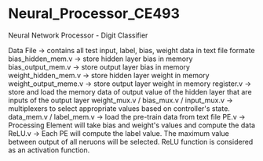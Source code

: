 # Neural_Processor_CE493
Neural Network Processor - Digit Classifier

Data File -> contains all test input, label, bias, weight data in text file formate
bias_hidden_mem.v -> store hidden layer bias in memory
bias_output_mem.v -> store output layer bias in memory
weight_hidden_mem.v -> store hidden layer weight in memory
weight_output_meme.v -> store output layer weight in memory
register.v -> store and load the memory data of output value of the hidden layer that are inputs of the output layer
weight_mux.v / bias_mux.v / input_mux.v -> multiplexers to select appropriate values based on controller's state.
data_mem.v / label_mem.v -> load the pre-train data from text file
PE.v -> Processing Element will take bias and weight's values and compute the data
ReLU.v -> Each PE will compute the label value. The maximum value between output of all neruons will be selected. ReLU function is considered as an activation function.